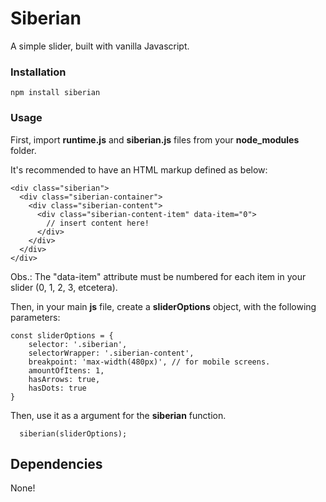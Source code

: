 # Siberian

A simple slider, built with vanilla Javascript.

### Installation

```
npm install siberian
```

### Usage

First, import **runtime.js** and **siberian.js** files from your **node_modules** folder.

It's recommended to have an HTML markup defined as below:

```
<div class="siberian">
  <div class="siberian-container">
    <div class="siberian-content">
      <div class="siberian-content-item" data-item="0">
        // insert content here!
      </div>
    </div>
  </div>
</div>
```

Obs.: The "data-item" attribute must be numbered for each item in your slider (0, 1, 2, 3, etcetera).

Then, in your main **js** file, create a **sliderOptions** object, with the following parameters:

```
const sliderOptions = {
	selector: '.siberian',
	selectorWrapper: '.siberian-content',
	breakpoint: 'max-width(480px)', // for mobile screens.
	amountOfItens: 1,
	hasArrows: true,
	hasDots: true
}
```

Then, use it as a argument for the **siberian** function.

```
  siberian(sliderOptions);
```

## Dependencies

None!
